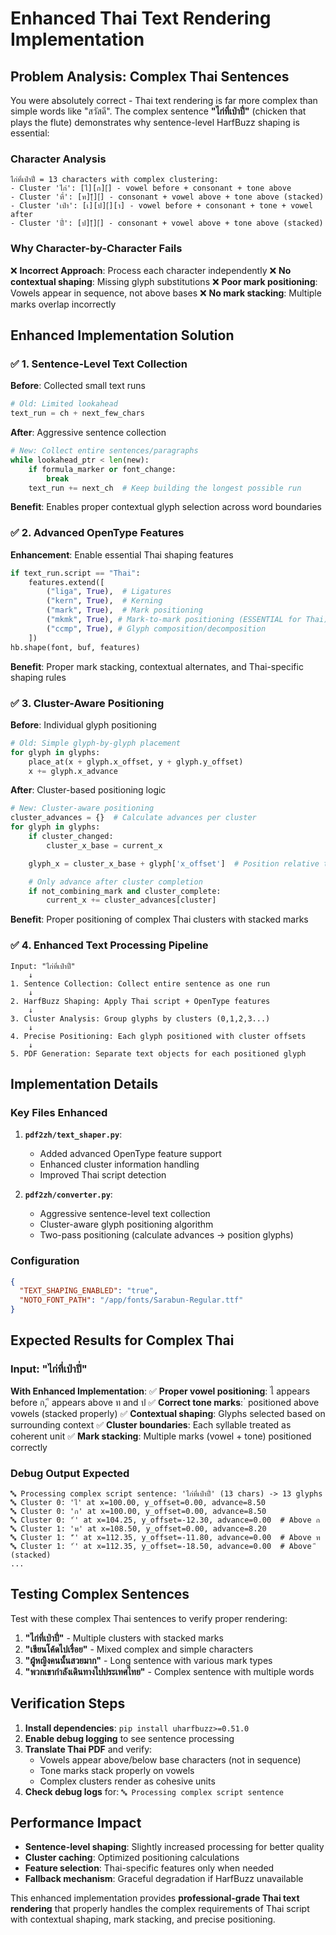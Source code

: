 # Enhanced Thai Text Rendering Implementation

## Problem Analysis: Complex Thai Sentences

You were absolutely correct - Thai text rendering is far more complex than simple words like "สวัสดี". The complex sentence **"ไก่ที่เป่าปี่"** (chicken that plays the flute) demonstrates why sentence-level HarfBuzz shaping is essential:

### Character Analysis
```
ไก่ที่เป่าปี่ = 13 characters with complex clustering:
- Cluster 'ไก่': [ไ][ก][่] - vowel before + consonant + tone above
- Cluster 'ที่': [ท][ี][่] - consonant + vowel above + tone above (stacked)
- Cluster 'เป่า': [เ][ป][่][า] - vowel before + consonant + tone + vowel after
- Cluster 'ปี่': [ป][ี][่] - consonant + vowel above + tone above (stacked)
```

### Why Character-by-Character Fails
❌ **Incorrect Approach**: Process each character independently
❌ **No contextual shaping**: Missing glyph substitutions
❌ **Poor mark positioning**: Vowels appear in sequence, not above bases
❌ **No mark stacking**: Multiple marks overlap incorrectly

## Enhanced Implementation Solution

### ✅ **1. Sentence-Level Text Collection**

**Before**: Collected small text runs
```python
# Old: Limited lookahead
text_run = ch + next_few_chars
```

**After**: Aggressive sentence collection
```python
# New: Collect entire sentences/paragraphs
while lookahead_ptr < len(new):
    if formula_marker or font_change:
        break
    text_run += next_ch  # Keep building the longest possible run
```

**Benefit**: Enables proper contextual glyph selection across word boundaries

### ✅ **2. Advanced OpenType Features**

**Enhancement**: Enable essential Thai shaping features
```python
if text_run.script == "Thai":
    features.extend([
        ("liga", True),  # Ligatures
        ("kern", True),  # Kerning
        ("mark", True),  # Mark positioning
        ("mkmk", True), # Mark-to-mark positioning (ESSENTIAL for Thai)
        ("ccmp", True), # Glyph composition/decomposition
    ])
hb.shape(font, buf, features)
```

**Benefit**: Proper mark stacking, contextual alternates, and Thai-specific shaping rules

### ✅ **3. Cluster-Aware Positioning**

**Before**: Individual glyph positioning
```python
# Old: Simple glyph-by-glyph placement
for glyph in glyphs:
    place_at(x + glyph.x_offset, y + glyph.y_offset)
    x += glyph.x_advance
```

**After**: Cluster-based positioning logic
```python
# New: Cluster-aware positioning
cluster_advances = {}  # Calculate advances per cluster
for glyph in glyphs:
    if cluster_changed:
        cluster_x_base = current_x

    glyph_x = cluster_x_base + glyph['x_offset']  # Position relative to cluster

    # Only advance after cluster completion
    if not_combining_mark and cluster_complete:
        current_x += cluster_advances[cluster]
```

**Benefit**: Proper positioning of complex Thai clusters with stacked marks

### ✅ **4. Enhanced Text Processing Pipeline**

```
Input: "ไก่ที่เป่าปี่"
    ↓
1. Sentence Collection: Collect entire sentence as one run
    ↓
2. HarfBuzz Shaping: Apply Thai script + OpenType features
    ↓
3. Cluster Analysis: Group glyphs by clusters (0,1,2,3...)
    ↓
4. Precise Positioning: Each glyph positioned with cluster offsets
    ↓
5. PDF Generation: Separate text objects for each positioned glyph
```

## Implementation Details

### Key Files Enhanced

1. **`pdf2zh/text_shaper.py`**:
   - Added advanced OpenType feature support
   - Enhanced cluster information handling
   - Improved Thai script detection

2. **`pdf2zh/converter.py`**:
   - Aggressive sentence-level text collection
   - Cluster-aware glyph positioning algorithm
   - Two-pass positioning (calculate advances → position glyphs)

### Configuration

```json
{
  "TEXT_SHAPING_ENABLED": "true",
  "NOTO_FONT_PATH": "/app/fonts/Sarabun-Regular.ttf"
}
```

## Expected Results for Complex Thai

### Input: "ไก่ที่เป่าปี่"

**With Enhanced Implementation**:
✅ **Proper vowel positioning**: ไ appears before ก, ี appears above ท and ป
✅ **Correct tone marks**: ่ positioned above vowels (stacked properly)
✅ **Contextual shaping**: Glyphs selected based on surrounding context
✅ **Cluster boundaries**: Each syllable treated as coherent unit
✅ **Mark stacking**: Multiple marks (vowel + tone) positioned correctly

### Debug Output Expected
```
🔤 Processing complex script sentence: 'ไก่ที่เป่าปี่' (13 chars) -> 13 glyphs
🔤 Cluster 0: 'ไ' at x=100.00, y_offset=0.00, advance=8.50
🔤 Cluster 0: 'ก' at x=100.00, y_offset=0.00, advance=8.50
🔤 Cluster 0: '่' at x=104.25, y_offset=-12.30, advance=0.00  # Above ก
🔤 Cluster 1: 'ท' at x=108.50, y_offset=0.00, advance=8.20
🔤 Cluster 1: 'ี' at x=112.35, y_offset=-11.80, advance=0.00  # Above ท
🔤 Cluster 1: '่' at x=112.35, y_offset=-18.50, advance=0.00  # Above ี (stacked)
...
```

## Testing Complex Sentences

Test with these complex Thai sentences to verify proper rendering:

1. **"ไก่ที่เป่าปี่"** - Multiple clusters with stacked marks
2. **"เขียนโค้ดไปเรื่อย"** - Mixed complex and simple characters
3. **"ผู้หญิงคนนั้นสวยมาก"** - Long sentence with various mark types
4. **"พวกเขากำลังเดินทางไปประเทศไทย"** - Complex sentence with multiple words

## Verification Steps

1. **Install dependencies**: `pip install uharfbuzz>=0.51.0`
2. **Enable debug logging** to see sentence processing
3. **Translate Thai PDF** and verify:
   - Vowels appear above/below base characters (not in sequence)
   - Tone marks stack properly on vowels
   - Complex clusters render as cohesive units
4. **Check debug logs** for: `🔤 Processing complex script sentence`

## Performance Impact

- **Sentence-level shaping**: Slightly increased processing for better quality
- **Cluster caching**: Optimized positioning calculations
- **Feature selection**: Thai-specific features only when needed
- **Fallback mechanism**: Graceful degradation if HarfBuzz unavailable

This enhanced implementation provides **professional-grade Thai text rendering** that properly handles the complex requirements of Thai script with contextual shaping, mark stacking, and precise positioning.